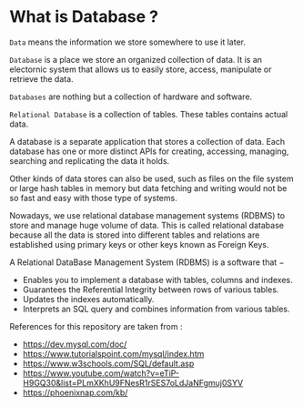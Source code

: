 # What is Database ?

`Data` means the information we store somewhere to use it later.

`Database` is a place we store an organized collection of data.
It is an electornic system that allows us to easily store, access, manipulate or retrieve the data.

`Databases` are nothing but a collection of hardware and software.

`Relational Database` is a collection of tables. These tables contains actual data.

A database is a separate application that stores a collection of data. Each database has one or more distinct APIs for creating, accessing, managing, searching and replicating the data it holds.

Other kinds of data stores can also be used, such as files on the file system or large hash tables in memory but data fetching and writing would not be so fast and easy with those type of systems.

Nowadays, we use relational database management systems (RDBMS) to store and manage huge volume of data. This is called relational database because all the data is stored into different tables and relations are established using primary keys or other keys known as Foreign Keys.

A Relational DataBase Management System (RDBMS) is a software that −

* Enables you to implement a database with tables, columns and indexes.
* Guarantees the Referential Integrity between rows of various tables.
* Updates the indexes automatically.
* Interprets an SQL query and combines information from various tables.


References for this repository are taken from :
* https://dev.mysql.com/doc/
* https://www.tutorialspoint.com/mysql/index.htm
* https://www.w3schools.com/SQL/default.asp
* https://www.youtube.com/watch?v=eTiP-H9GQ30&list=PLmXKhU9FNesR1rSES7oLdJaNFgmuj0SYV
* https://phoenixnap.com/kb/